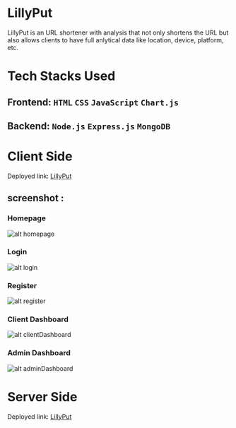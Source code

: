 # LillyPut
LillyPut is an URL shortener with analysis that not only shortens the URL but also allows clients to have full anlytical data like location, device, platform, etc.

# Tech Stacks Used
## Frontend: `HTML` `CSS` `JavaScript` `Chart.js`
## Backend: `Node.js` `Express.js` `MongoDB`

# Client Side
Deployed link: [LillyPut](https://lillyput.vercel.app/)

## screenshot :
### Homepage
![alt homepage](https://i.imgur.com/PE8ostw.png)
### Login
![alt login](https://i.imgur.com/UMKkYbm.png)
### Register
![alt register](https://i.imgur.com/w5EiMrN.png)
### Client Dashboard
![alt clientDashboard](https://i.imgur.com/X69b6ns.png)
### Admin Dashboard
![alt adminDashboard](https://i.imgur.com/KGD19Ku.png)

# Server Side
Deployed link: [LillyPut](https://lillyput.vercel.app/)
